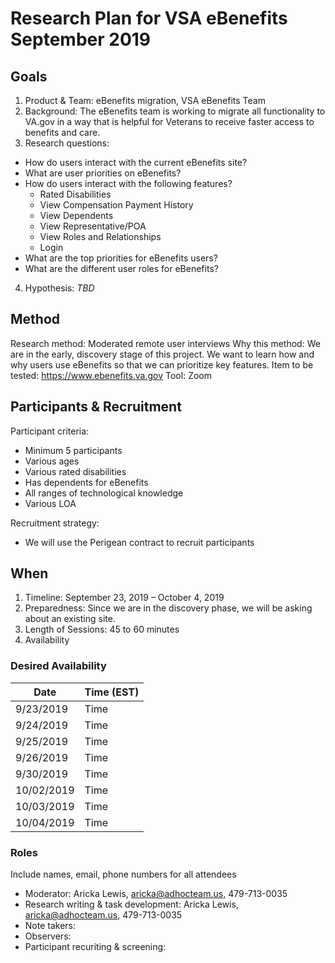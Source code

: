 # Research Plan for VSA eBenefits September 2019
## Goals
1. Product & Team: eBenefits migration, VSA eBenefits Team
2. Background: The eBenefits team is working to migrate all functionality to VA.gov in a way that is helpful for Veterans to receive faster access to benefits and care.
3. Research questions:
* How do users interact with the current eBenefits site?
* What are user priorities on eBenefits?
* How do users interact with the following features?
  * Rated Disabilities
  * View Compensation Payment History
  * View Dependents
  * View Representative/POA
  * View Roles and Relationships
  * Login
* What are the top priorities for eBenefits users?
* What are the different user roles for eBenefits?
4. Hypothesis: *TBD*
## Method
Research method: Moderated remote user interviews 
Why this method: We are in the early, discovery stage of this project. We want to learn how and why users use eBenefits so that we can prioritize key features.
Item to be tested: https://www.ebenefits.va.gov
Tool: Zoom
## Participants & Recruitment
Participant criteria: 
* Minimum 5 participants
* Various ages
* Various rated disabilities
* Has dependents for eBenefits
* All ranges of technological knowledge
* Various LOA

Recruitment strategy: 
* We will use the Perigean contract to recruit participants

## When
1. Timeline: September 23, 2019 – October 4, 2019
2. Preparedness: Since we are in the discovery phase, we will be asking about an existing site.
3. Length of Sessions: 45 to 60 minutes
4. Availability 

### Desired Availability
Date | Time (EST)
---- | ----
9/23/2019 | Time
9/24/2019 | Time
9/25/2019 | Time
9/26/2019 | Time
9/30/2019 | Time
10/02/2019 | Time
10/03/2019 | Time
10/04/2019 | Time

### Roles
Include names, email, phone numbers for all attendees
* Moderator: Aricka Lewis, aricka@adhocteam.us, 479-713-0035
* Research writing & task development: Aricka Lewis, aricka@adhocteam.us, 479-713-0035
* Note takers: 
* Observers:
* Participant recuriting & screening:
